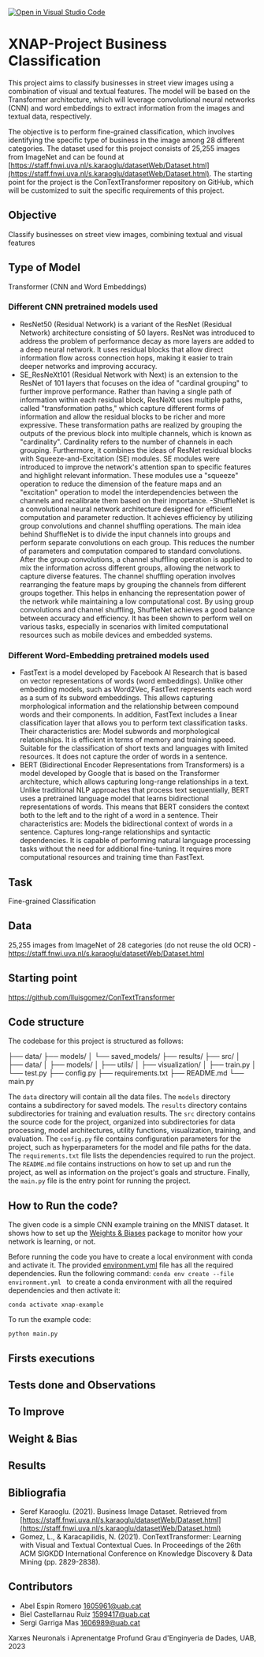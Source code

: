 [![Open in Visual Studio Code](https://classroom.github.com/assets/open-in-vscode-718a45dd9cf7e7f842a935f5ebbe5719a5e09af4491e668f4dbf3b35d5cca122.svg)](https://classroom.github.com/online_ide?assignment_repo_id=11122316&assignment_repo_type=AssignmentRepo)

# XNAP-Project Business Classification

This project aims to classify businesses in street view images using a combination of visual and textual features. The model will be based on the Transformer architecture, which will leverage convolutional neural networks (CNN) and word embeddings to extract information from the images and textual data, respectively.

The objective is to perform fine-grained classification, which involves identifying the specific type of business in the image among 28 different categories. The dataset used for this project consists of 25,255 images from ImageNet and can be found at [https://staff.fnwi.uva.nl/s.karaoglu/datasetWeb/Dataset.html](https://staff.fnwi.uva.nl/s.karaoglu/datasetWeb/Dataset.html). The starting point for the project is the ConTextTransformer repository on GitHub, which will be customized to suit the specific requirements of this project.

## Objective

Classify businesses on street view images, combining textual and visual features

## Type of Model

Transformer (CNN and Word Embeddings)

### Different CNN pretrained models used

- ResNet50 (Residual Network) is a variant of the ResNet (Residual Network) architecture consisting of 50 layers. ResNet was introduced to address the problem of performance decay as more layers are added to a deep neural network. It uses residual blocks that allow direct information flow across connection hops, making it easier to train deeper networks and improving accuracy.
- SE_ResNeXt101 (Residual Network with Next) is an extension to the ResNet of 101 layers that focuses on the idea of "cardinal grouping" to further improve performance. Rather than having a single path of information within each residual block, ResNeXt uses multiple paths, called "transformation paths," which capture different forms of information and allow the residual blocks to be richer and more expressive. These transformation paths are realized by grouping the outputs of the previous block into multiple channels, which is known as "cardinality". Cardinality refers to the number of channels in each grouping. Furthermore, it combines the ideas of ResNet residual blocks with Squeeze-and-Excitation (SE) modules. SE modules were introduced to improve the network's attention span to specific features and highlight relevant information. These modules use a "squeeze" operation to reduce the dimension of the feature maps and an "excitation" operation to model the interdependencies between the channels and recalibrate them based on their importance.
-ShuffleNet is a convolutional neural network architecture designed for efficient computation and parameter reduction. It achieves efficiency by utilizing group convolutions and channel shuffling operations. The main idea behind ShuffleNet is to divide the input channels into groups and perform separate convolutions on each group. This reduces the number of parameters and computation compared to standard convolutions. After the group convolutions, a channel shuffling operation is applied to mix the information across different groups, allowing the network to capture diverse features. The channel shuffling operation involves rearranging the feature maps by grouping the channels from different groups together. This helps in enhancing the representation power of the network while maintaining a low computational cost. By using group convolutions and channel shuffling, ShuffleNet achieves a good balance between accuracy and efficiency. It has been shown to perform well on various tasks, especially in scenarios with limited computational resources such as mobile devices and embedded systems.

### Different Word-Embedding pretrained models used

- FastText is a model developed by Facebook AI Research that is based on vector representations of words (word embeddings). Unlike other embedding models, such as Word2Vec, FastText represents each word as a sum of its subword embeddings. This allows capturing morphological information and the relationship between compound words and their components. In addition, FastText includes a linear classification layer that allows you to perform text classification tasks. Their characteristics are: Model subwords and morphological relationships. It is efficient in terms of memory and training speed. Suitable for the classification of short texts and languages with limited resources. It does not capture the order of words in a sentence.
- BERT (Bidirectional Encoder Representations from Transformers) is a model developed by Google that is based on the Transformer architecture, which allows capturing long-range relationships in a text. Unlike traditional NLP approaches that process text sequentially, BERT uses a pretrained language model that learns bidirectional representations of words. This means that BERT considers the context both to the left and to the right of a word in a sentence. Their characteristics are: Models the bidirectional context of words in a sentence. Captures long-range relationships and syntactic dependencies. It is capable of performing natural language processing tasks without the need for additional fine-tuning. It requires more computational resources and training time than FastText.

## Task

Fine-grained Classification

## Data

25,255 images from ImageNet of 28 categories (do not reuse the old OCR)  -  https://staff.fnwi.uva.nl/s.karaoglu/datasetWeb/Dataset.html

## Starting point

https://github.com/lluisgomez/ConTextTransformer

## Code structure

The codebase for this project is structured as follows:

├── data/
├── models/
│   └── saved_models/
├── results/
├── src/
│   ├── data/
│   ├── models/
│   ├── utils/
│   ├── visualization/
│   ├── train.py
│   └── test.py
├── config.py
├── requirements.txt
├── README.md
└── main.py

The `data` directory will contain all the data files. The `models` directory contains a subdirectory for saved models. The `results` directory contains subdirectories for training and evaluation results. The `src` directory contains the source code for the project, organized into subdirectories for data processing, model architectures, utility functions, visualization, training, and evaluation. The `config.py` file contains configuration parameters for the project, such as hyperparameters for the model and file paths for the data. The `requirements.txt` file lists the dependencies required to run the project. The `README.md` file contains instructions on how to set up and run the project, as well as information on the project's goals and structure. Finally, the `main.py` file is the entry point for running the project.

## How to Run the code?

The given code is a simple CNN example training on the MNIST dataset. It shows how to set up the [Weights &amp; Biases](https://wandb.ai/site)  package to monitor how your network is learning, or not.

Before running the code you have to create a local environment with conda and activate it. The provided [environment.yml](https://github.com/DCC-UAB/XNAP-Project/environment.yml) file has all the required dependencies. Run the following command: ``conda env create --file environment.yml `` to create a conda environment with all the required dependencies and then activate it:

```
conda activate xnap-example
```

To run the example code:

```
python main.py
```

## Firsts executions

## Tests done and Observations

## To Improve

## Weight & Bias

## Results

## Bibliografia

* Seref Karaoglu. (2021). Business Image Dataset. Retrieved from [https://staff.fnwi.uva.nl/s.karaoglu/datasetWeb/Dataset.html](https://staff.fnwi.uva.nl/s.karaoglu/datasetWeb/Dataset.html)
* Gomez, L., & Karacapilidis, N. (2021). ConTextTransformer: Learning with Visual and Textual Contextual Cues. In Proceedings of the 26th ACM SIGKDD International Conference on Knowledge Discovery & Data Mining (pp. 2829-2838).

## Contributors

- Abel Espin Romero 1605961@uab.cat
- Biel Castellarnau Ruiz 1599417@uab.cat
- Sergi Garriga Mas 1606989@uab.cat

Xarxes Neuronals i Aprenentatge Profund
Grau d'Enginyeria de Dades,
UAB, 2023
